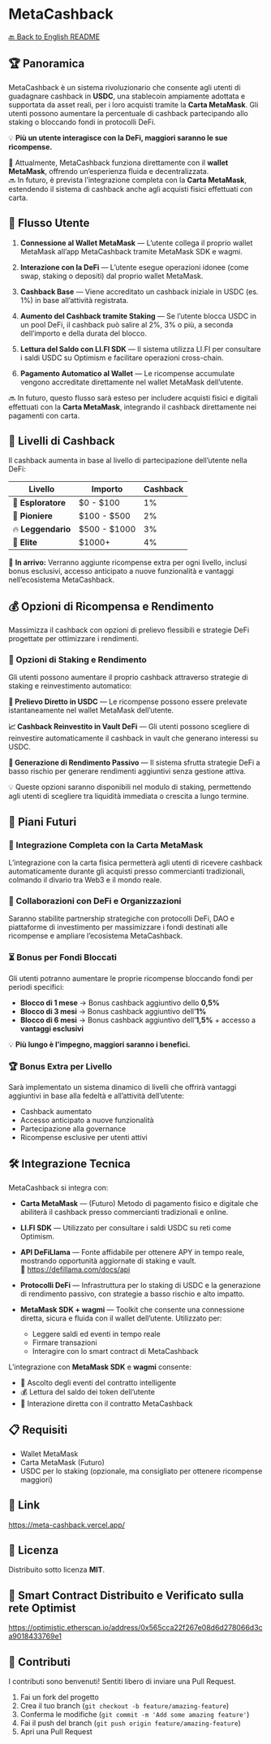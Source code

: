 # MetaCashback

[🔙 Back to English README](../README.md)

## 🏆 Panoramica
MetaCashback è un sistema rivoluzionario che consente agli utenti di guadagnare cashback in **USDC**, una stablecoin ampiamente adottata e supportata da asset reali, per i loro acquisti tramite la **Carta MetaMask**. Gli utenti possono aumentare la percentuale di cashback partecipando allo staking o bloccando fondi in protocolli DeFi.

💡 **Più un utente interagisce con la DeFi, maggiori saranno le sue ricompense.**

🔗 Attualmente, MetaCashback funziona direttamente con il **wallet MetaMask**, offrendo un’esperienza fluida e decentralizzata.  
🔜 In futuro, è prevista l’integrazione completa con la **Carta MetaMask**, estendendo il sistema di cashback anche agli acquisti fisici effettuati con carta.

## 🚀 Flusso Utente

1. **Connessione al Wallet MetaMask** — L’utente collega il proprio wallet MetaMask all’app MetaCashback tramite MetaMask SDK e wagmi.

2. **Interazione con la DeFi** — L’utente esegue operazioni idonee (come swap, staking o depositi) dal proprio wallet MetaMask.

3. **Cashback Base** — Viene accreditato un cashback iniziale in USDC (es. 1%) in base all’attività registrata.

4. **Aumento del Cashback tramite Staking** — Se l’utente blocca USDC in un pool DeFi, il cashback può salire al 2%, 3% o più, a seconda dell’importo e della durata del blocco.

5. **Lettura del Saldo con LI.FI SDK** — Il sistema utilizza LI.FI per consultare i saldi USDC su Optimism e facilitare operazioni cross-chain.

6. **Pagamento Automatico al Wallet** — Le ricompense accumulate vengono accreditate direttamente nel wallet MetaMask dell’utente.

🔜 In futuro, questo flusso sarà esteso per includere acquisti fisici e digitali effettuati con la **Carta MetaMask**, integrando il cashback direttamente nei pagamenti con carta.

## 🎯 Livelli di Cashback

Il cashback aumenta in base al livello di partecipazione dell’utente nella DeFi:

| Livello | Importo | Cashback |
|---------|---------|----------|
| 🔰 **Esploratore** | $0 - $100 | 1% |
| 🚀 **Pioniere** | $100 - $500 | 2% |
| 🔥 **Leggendario** | $500 - $1000 | 3% |
| 👑 **Elite** | $1000+ | 4% |

🎁 **In arrivo:** Verranno aggiunte ricompense extra per ogni livello, inclusi bonus esclusivi, accesso anticipato a nuove funzionalità e vantaggi nell’ecosistema MetaCashback.

## 💰 Opzioni di Ricompensa e Rendimento

Massimizza il cashback con opzioni di prelievo flessibili e strategie DeFi progettate per ottimizzare i rendimenti.

### 🔄 Opzioni di Staking e Rendimento

Gli utenti possono aumentare il proprio cashback attraverso strategie di staking e reinvestimento automatico:

**💸 Prelievo Diretto in USDC** — Le ricompense possono essere prelevate istantaneamente nel wallet MetaMask dell’utente.

**📈 Cashback Reinvestito in Vault DeFi** — Gli utenti possono scegliere di reinvestire automaticamente il cashback in vault che generano interessi su USDC.

**🛌 Generazione di Rendimento Passivo** — Il sistema sfrutta strategie DeFi a basso rischio per generare rendimenti aggiuntivi senza gestione attiva.

💡 Queste opzioni saranno disponibili nel modulo di staking, permettendo agli utenti di scegliere tra liquidità immediata o crescita a lungo termine.

## 🔮 Piani Futuri

### 🔗 Integrazione Completa con la Carta MetaMask
L’integrazione con la carta fisica permetterà agli utenti di ricevere cashback automaticamente durante gli acquisti presso commercianti tradizionali, colmando il divario tra Web3 e il mondo reale.

### 🤝 Collaborazioni con DeFi e Organizzazioni
Saranno stabilite partnership strategiche con protocolli DeFi, DAO e piattaforme di investimento per massimizzare i fondi destinati alle ricompense e ampliare l’ecosistema MetaCashback.

### ⏳ Bonus per Fondi Bloccati
Gli utenti potranno aumentare le proprie ricompense bloccando fondi per periodi specifici:

- **Blocco di 1 mese** → Bonus cashback aggiuntivo dello **0,5%**  
- **Blocco di 3 mesi** → Bonus cashback aggiuntivo dell’**1%**  
- **Blocco di 6 mesi** → Bonus cashback aggiuntivo dell’**1,5%** + accesso a **vantaggi esclusivi**

💡 **Più lungo è l’impegno, maggiori saranno i benefici.**

### 🏆 Bonus Extra per Livello
Sarà implementato un sistema dinamico di livelli che offrirà vantaggi aggiuntivi in base alla fedeltà e all’attività dell’utente:

- Cashback aumentato  
- Accesso anticipato a nuove funzionalità  
- Partecipazione alla governance  
- Ricompense esclusive per utenti attivi

## 🛠️ Integrazione Tecnica

MetaCashback si integra con:

- **Carta MetaMask** — (Futuro) Metodo di pagamento fisico e digitale che abiliterà il cashback presso commercianti tradizionali e online.

- **LI.FI SDK** — Utilizzato per consultare i saldi USDC su reti come Optimism.

- **API DeFiLlama** — Fonte affidabile per ottenere APY in tempo reale, mostrando opportunità aggiornate di staking e vault.  
  📎 https://defillama.com/docs/api

- **Protocolli DeFi** — Infrastruttura per lo staking di USDC e la generazione di rendimento passivo, con strategie a basso rischio e alto impatto.

- **MetaMask SDK + wagmi** — Toolkit che consente una connessione diretta, sicura e fluida con il wallet dell’utente. Utilizzato per:
  - Leggere saldi ed eventi in tempo reale  
  - Firmare transazioni  
  - Interagire con lo smart contract di MetaCashback

L’integrazione con **MetaMask SDK** e **wagmi** consente:

- 📡 Ascolto degli eventi del contratto intelligente  
- 💰 Lettura del saldo dei token dell’utente  
- 🤝 Interazione diretta con il contratto MetaCashback

## 📋 Requisiti

- Wallet MetaMask  
- Carta MetaMask (Futuro)  
- USDC per lo staking (opzionale, ma consigliato per ottenere ricompense maggiori)

## 🔗 Link

https://meta-cashback.vercel.app/

## 📄 Licenza

Distribuito sotto licenza **MIT**.

## 📄 Smart Contract Distribuito e Verificato sulla rete Optimist

https://optimistic.etherscan.io/address/0x565cca22f267e08d6d278066d3ca9018433769e1

## 👥 Contributi

I contributi sono benvenuti! Sentiti libero di inviare una Pull Request.

1. Fai un fork del progetto  
2. Crea il tuo branch (`git checkout -b feature/amazing-feature`)  
3. Conferma le modifiche (`git commit -m 'Add some amazing feature'`)  
4. Fai il push del branch (`git push origin feature/amazing-feature`)  
5. Apri una Pull Request